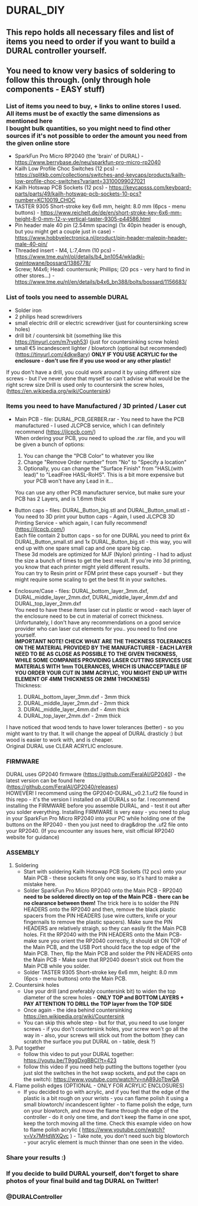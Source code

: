 # DURAL_DIY
## This repo holds all necessary files and list of items you need to order if you want to build a DURAL controller yourself.
## You need to know very basics of soldering to follow this through. (only through hole components - EASY stuff)
### List of items you need to buy, + links to online stores I used.<br>All items must be of exactly the same dimensions as mentioned here<br> I bought bulk quantities, so you might need to find other sources if it's not possible to order the amount you need from the given online store 

- SparkFun Pro Micro RP2040 (the 'brain' of DURAL) - https://www.berrybase.de/neu/sparkfun-pro-micro-rp2040
- Kailh Low Profile Choc Switches (12 pcs) - https://splitkb.com/collections/switches-and-keycaps/products/kailh-low-profile-choc-switches?variant=33100099027021
- Kailh Hotswap PCB Sockets (12 pcs) - https://keycapsss.com/keyboard-parts/parts/49/kailh-hotswap-pcb-sockets-10-pcs?number=KC10019_CHOC
- TASTER 9305 Short-stroke key 6x6 mm, height: 8.0 mm (6pcs - menu buttons) - https://www.reichelt.de/de/en/short-stroke-key-6x6-mm-height-8-0-mm-12-v-vertical-taster-9305-p44586.html
- Pin header male 40 pin (2.54mm spacing) (1x 40pin header is enough, but you might get a couple just in case) - https://www.hobbyelectronica.nl/product/pin-header-malepin-header-male-40-pin/
- Threaded insert - M4, L:7,4mm (10 pcs) - https://www.tme.eu/nl/pl/details/b4_bn1054/wkladki-gwintowane/bossard/1386778/
- Screw; M4x6; Head: countersunk; Phillips; (20 pcs - very hard to find in other stores...) - https://www.tme.eu/nl/en/details/b4x6_bn388/bolts/bossard/1156683/

### List of tools you need to assemble DURAL

- Solder iron 
- 2 philips head screwdrivers
- small electric drill or electric screwdriver (just for countersinking screw holes)
- drill bit / countersink bit (something like this https://tinyurl.com/m7rvph53) (just for countersinking screw holes)
- small €5 incandescent lighter / blowtorch (optional but recommended) (https://tinyurl.com/4dkw8ary) <b> ONLY IF YOU USE ACRYLIC for the enclosure - don't use fire if you use wood or any other plastic!</b>

If you don't have a drill, you could work around it by using different size screws - but I've never done that myself so can't advise what would be the right screw size
Drill is used only to countersink the screw holes, (https://en.wikipedia.org/wiki/Countersink)

### Items you need to have Manufactured / 3D printed / Laser cut

- Main PCB - file: DURAL_PCB_GERBER.rar - You need to have the PCB manufactured - I used JLCPCB service, which I can definitely recommend (https://jlcpcb.com/) <br> When ordering your PCB, you need to upload the .rar file, and you will be given a bunch of options: 
  1. You can change the "PCB Color" to whatever you like 
  2. Change "Remove Order number" from "No" to "Specify a location"
  3. Optionally, you can change the "Surface Finish" from "HASL(with  lead)" to "LeadFree HASL-RoHS". This is a bit more expensive but your PCB won't have any Lead in it...

    You can use any other PCB manufacturer service, but make sure your PCB has 2 Layers, and is 1.6mm thick
- Button caps - files: DURAL_Button_big.stl and DURAL_Button_small.stl - You need to 3D print your button caps - Again, I used JLCPCB 3D Printing Service - which again, I can fully recommend! (https://jlcpcb.com/) <br> 
Each file contain 2 button caps - so for one DURAL you need to print 6x DURAL_Button_small.stl and 1x DURAL_Button_big.stl - this way, you will end up with one spare small cap and one spare big cap.
<br> These 3d models are optimized for MJF (Nylon) printing - I had to adjust the size a bunch of times to get the best result. If you're into 3d printing, you know that each printer might yield different results. <br>
You can try to Resin print or FDM print these caps yourself - but they might require some scaling to get the best fit in your switches.
- Enclosure/Case - files: DURAL_bottom_layer_3mm.dxf, DURAL_middle_layer_2mm.dxf, DURAL_middle_layer_4mm.dxf and DURAL_top_layer_2mm.dxf <br>
You need to have these items laser cut in plastic or wood - each layer of the enclosure need to be cut in material of correct thickness.
Unfortunately, I don't have any recommendations on a good service provider who can laser cut elements for you.. you need to find one yourself.
<br><b>IMPORTANT NOTE! CHECK WHAT ARE THE THICKNESS TOLERANCES ON THE MATERIAL PROVIDED BY THE MANUFACTURER - EACH LAYER NEED TO BE AS CLOSE AS POSSIBLE TO THE GIVEN THICKNESS, WHILE SOME COMPANIES PROVIDING LASER CUTTING SERVICES USE MATERIALS WITH 1mm TOLERANCES, WHICH IS UNACCEPTABLE (IF YOU ORDER YOUR CUT IN 3MM ACRYLIC, YOU MIGHT END UP WITH ELEMENT OF 4MM THICKNESS OR 2MM THICKNESS) </B>
<BR>Thickness:
    1. DURAL_bottom_layer_3mm.dxf - 3mm thick
    2. DURAL_middle_layer_2mm.dxf - 2mm thick
    3. DURAL_middle_layer_4mm.dxf - 4mm thick
    4. DURAL_top_layer_2mm.dxf - 2mm thick

I have noticed that wood tends to have lower tolerances (better) - so you might want to try that. It will change the appeal of DURAL drasticly :) but wood is easier to work with, and is cheaper.
<br>Original DURAL use CLEAR ACRYLIC enclosure.


### FIRMWARE
DURAL uses GP2040 firmware (https://github.com/FeralAI/GP2040) - the latest version can be found here (https://github.com/FeralAI/GP2040/releases)
<br> HOWEVER! I recommend using the GP2040-DURAL_v0.2.1.uf2 file found in this repo - it's the version I installed on all DURALs so far.
I recommend installing the FIRMWARE before you assemble DURAL, and - test it out after you solder everything.
Installing FIRMWARE is very easy - you need to plug in your SparkFun Pro Micro RP2040 into your PC while holding one of the buttons on the RP2040 - then you just need to drag&drop the .uf2 file onto your RP2040.
(If you encounter any issues here, visit official RP2040 website for guidance)

### ASSEMBLY
1. Soldering
   - Start with soldering Kailh Hotswap PCB Sockets (12 pcs) onto your Main PCB - these sockets fit only one way, so it's hard to make a mistake here.
   - Solder SparkFun Pro Micro RP2040 onto the Main PCB - RP2040 <b> need to be soldered directly on top of the Main PCB - there can be no clearance between them!</b> The trick here is to solder the PIN HEADERS onto the RP2040 and then, remove the black plastic spacers from the PIN HEADERS (use wire cutters, knife or your fingernails to remove the plastic spacers). Make sure the PIN HEADERS are relatively straigh, so they can easily fit the Main PCB holes. Fit the RP2040 with the PIN HEADERS onto the Main PCB- make sure you orient the RP2040 correctly, it should sit ON TOP of the Main PCB, and the USB Port should face the top edge of the Main PCB. Then, flip the Main PCB and solder the PIN HEADERS onto the Main PCB - Make sure that RP2040 doesn't stick out from the Main PCB while you solder.
   - Solder TASTER 9305 Short-stroke key 6x6 mm, height: 8.0 mm (6pcs - menu buttons) onto the Main PCB.
2. Countersink holes
    - Use your drill (and preferably countersink bit) to widen the top diameter of the screw holes - <b> ONLY TOP and BOTTOM LAYERS + PAY ATTENTION TO DRILL the TOP layer from the TOP SIDE </b>
    - Once again - the idea behind countersinking https://en.wikipedia.org/wiki/Countersink
    - You can skip this whole step - but for that, you need to use longer screws - if you don't countersink holes, your screw won't go all the way in - also, your screws will stick out from the bottom (they can scratch the surface you put DURAL on - table, desk ?)
3. Put together
   - follow this video to put your DURAL together: https://youtu.be/T9ggDxgBBCI?t=423
   - follow this video if you need help putting the buttons together (you just slot the switches in the hot swap sockets, and put the caps on the switch): https://www.youtube.com/watch?v=nA89JoTbwQA
4. Flame polish edges (OPTIONAL - ONLY FOR ACRYLIC ENCLOSURES)
   - If you decided to go with acrylic, and if you feel that the edge of the plastic is a bit rough on your wrists - you can flame polish it using a small blowtorch/ incandescent lighter - to flame polish the edge, turn on your blowtorch, and move the flame through the edge of the controller - do it only one time, and don't keep the flame in one spot, keep the torch moving all the time. Check this example video on how to flame polish acrylic ( https://www.youtube.com/watch?v=Vx7MHdWXQvc ) - Take note, you don't need such big blowtorch - your acrylic element is much thinner than one seen in the video. 

### Share your results :)
### If you decide to build DURAL yourself, don't forget to share photos of your final build and tag DURAL on Twitter! <br> 
### @DURALController
